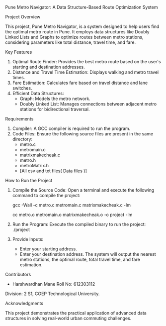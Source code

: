 Pune Metro Navigator: A Data Structure-Based Route Optimization System

Project Overview

This project, Pune Metro Navigator, is a system designed to help users find the optimal metro route in Pune.
It employs data structures like Doubly Linked Lists and Graphs to optimize routes between metro stations,
considering parameters like total distance, travel time, and fare.


Key Features

1. Optimal Route Finder: Provides the best metro route based on the user's starting and destination addresses.
2. Distance and Travel Time Estimation: Displays walking and metro travel times.
3. Fare Estimation: Calculates fare based on travel distance and lane switches.
4. Efficient Data Structures:
   - Graph: Models the metro network.
   - Doubly Linked List: Manages connections between adjacent metro stations for bidirectional traversal.


Requirements

1. Compiler: A GCC compiler is required to run the program.
2. Code Files: Ensure the following source files are present in the same directory:
   - metro.c
   - metromain.c
   - matrixmakecheak.c
   - metro.h
   - metroMatrix.h
   - [All csv and txt files( Data files )]


How to Run the Project

1. Compile the Source Code:
   Open a terminal and execute the following command to compile the project:
   
   gcc -Wall -c metro.c metromain.c matrixmakecheak.c -lm
   
   cc metro.o metromain.o matrixmakecheak.o -o project -lm

3. Run the Program:
   Execute the compiled binary to run the project:
   ./project

4. Provide Inputs:
   - Enter your starting address.
   - Enter your destination address.
   The system will output the nearest metro stations, the optimal route, total travel time, and fare estimation.


Contributors

- Harshwardhan Mane
  Roll No: 612303112


Division: 2 S1, COEP Technological University.


Acknowledgments

This project demonstrates the practical application of advanced data structures in solving real-world urban commuting challenges.

